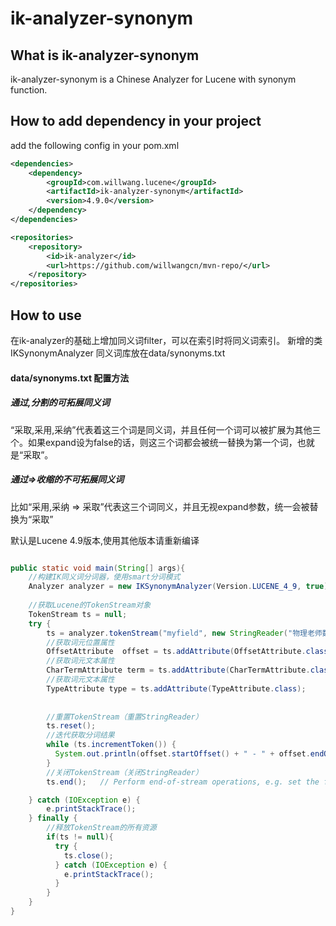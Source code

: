 ik-analyzer-synonym
===================

## What is ik-analyzer-synonym

ik-analyzer-synonym is a Chinese Analyzer for Lucene with synonym function.

## How to add dependency in your project

add the following config in your pom.xml

``` xml
<dependencies>
    <dependency>
        <groupId>com.willwang.lucene</groupId>
        <artifactId>ik-analyzer-synonym</artifactId>
        <version>4.9.0</version>
    </dependency>
</dependencies>

<repositories>
    <repository>
        <id>ik-analyzer</id>
        <url>https://github.com/willwangcn/mvn-repo/</url>
    </repository>
</repositories>
```


## How to use

在ik-analyzer的基础上增加同义词filter，可以在索引时将同义词索引。
新增的类IKSynonymAnalyzer
同义词库放在data/synonyms.txt

#### data/synonyms.txt 配置方法
##### 通过,分割的可拓展同义词
“采取,采用,采纳”代表着这三个词是同义词，并且任何一个词可以被扩展为其他三个。如果expand设为false的话，则这三个词都会被统一替换为第一个词，也就是“采取”。

##### 通过=>收缩的不可拓展同义词
比如“采用,采纳  => 采取”代表这三个词同义，并且无视expand参数，统一会被替换为“采取”

默认是Lucene 4.9版本,使用其他版本请重新编译

``` java

public static void main(String[] args){
    //构建IK同义词分词器，使用smart分词模式
    Analyzer analyzer = new IKSynonymAnalyzer(Version.LUCENE_4_9, true);
    
    //获取Lucene的TokenStream对象
    TokenStream ts = null;
    try {
        ts = analyzer.tokenStream("myfield", new StringReader("物理老师数学数学老师"));
        //获取词元位置属性
        OffsetAttribute  offset = ts.addAttribute(OffsetAttribute.class); 
        //获取词元文本属性
        CharTermAttribute term = ts.addAttribute(CharTermAttribute.class);
        //获取词元文本属性
        TypeAttribute type = ts.addAttribute(TypeAttribute.class);
        
        
        //重置TokenStream（重置StringReader）
        ts.reset(); 
        //迭代获取分词结果
        while (ts.incrementToken()) {
          System.out.println(offset.startOffset() + " - " + offset.endOffset() + " : " + term.toString() + " | " + type.type());
        }
        //关闭TokenStream（关闭StringReader）
        ts.end();   // Perform end-of-stream operations, e.g. set the final offset.

    } catch (IOException e) {
        e.printStackTrace();
    } finally {
        //释放TokenStream的所有资源
        if(ts != null){
          try {
            ts.close();
          } catch (IOException e) {
            e.printStackTrace();
          }
        }
    }
}
```